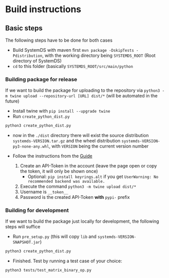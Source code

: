 <!--
{% comment %}
Licensed to the Apache Software Foundation (ASF) under one or more
contributor license agreements.  See the NOTICE file distributed with
this work for additional information regarding copyright ownership.
The ASF licenses this file to you under the Apache License, Version 2.0
(the "License"); you may not use this file except in compliance with
the License.  You may obtain a copy of the License at

   http://www.apache.org/licenses/LICENSE-2.0

Unless required by applicable law or agreed to in writing, software
distributed under the License is distributed on an "AS IS" BASIS,
WITHOUT WARRANTIES OR CONDITIONS OF ANY KIND, either express or implied.
See the License for the specific language governing permissions and
limitations under the License.
{% end comment %}
-->

# Build instructions

## Basic steps

The following steps have to be done for both cases

- Build SystemDS with maven first `mvn package -DskipTests -Pdistribution`, with the working directory being `SYSTEMDS_ROOT` (Root directory of SystemDS)
- `cd` to this folder (basically `SYSTEMDS_ROOT/src/main/python`

### Building package for release

If we want to build the package for uploading to the repository via `python3 -m twine upload --repository-url [URL] dist/*` (will be automated in the future)

- Install twine with `pip install --upgrade twine`
- Run `create_python_dist.py`

```bash
python3 create_python_dist.py
```

- now in the `./dist` directory there will exist the source distribution `systemds-VERSION.tar.gz` and the wheel distribution `systemds-VERSION-py3-none-any.whl`, with `VERSION` being the current version number

- Follow the instructions from the [Guide](https://packaging.python.org/tutorials/packaging-projects/)
    1. Create an API-Token in the account (leave the page open or copy the token, it will only be shown once)
        - Optional: `pip install keyrings.alt` if you get `UserWarning: No recommended backend was available.`
    2. Execute the command `python3 -m twine upload dist/*`
    3. Username is `__token__`
    4. Password is the created API-Token **with** `pypi-` prefix

### Building for development

If we want to build the package just locally for development, the following steps will suffice

- Run `pre_setup.py` (this will copy `lib` and `systemds-VERSION-SNAPSHOT.jar`)

```bash
python3 create_python_dist.py
```

- Finished. Test by running a test case of your choice:

```bash
python3 tests/test_matrix_binary_op.py
```
